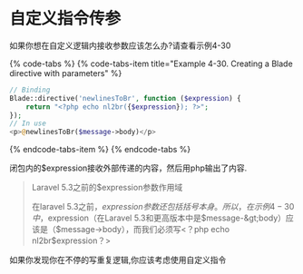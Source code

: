# 自定义指令传参

如果你想在自定义逻辑内接收参数应该怎么办?请查看示例4-30

{% code-tabs %}
{% code-tabs-item title="Example 4-30. Creating a Blade directive with parameters" %}
```php
// Binding
Blade::directive('newlinesToBr', function ($expression) { 
    return "<?php echo nl2br({$expression}); ?>";
});
// In use
<p>@newlinesToBr($message->body)</p>
```
{% endcode-tabs-item %}
{% endcode-tabs %}

闭包内的$expression接收外部传递的内容，然后用php输出了内容.

> Laravel 5.3之前的$expression参数作用域
>
> 在laravel 5.3之前，$expression参数还包括括号本身。所以，在示例4-30中，$expression（在Laravel 5.3和更高版本中是$message-&gt;body）应该是（$message-&gt;body），而我们必须写&lt;？php echo nl2br$expression？&gt;

如果你发现你在不停的写重复逻辑,你应该考虑使用自定义指令

